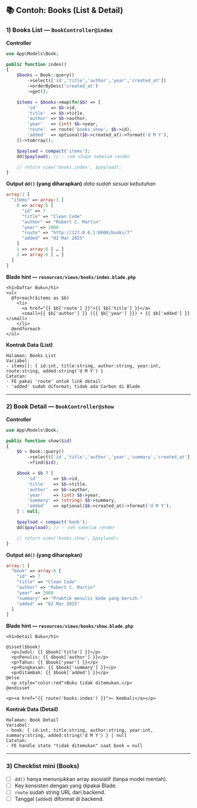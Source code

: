 ## 📚 Contoh: Books (List & Detail)

### 1) Books List — `BookController@index`
**Controller**
```php
use App\Models\Book;

public function index()
{
    $books = Book::query()
        ->select(['id','title','author','year','created_at'])
        ->orderByDesc('created_at')
        ->get();

    $items = $books->map(fn($b) => [
        'id'     => $b->id,
        'title'  => $b->title,
        'author' => $b->author,
        'year'   => (int) $b->year,
        'route'  => route('books.show', $b->id),
        'added'  => optional($b->created_at)->format('d M Y'),
    ])->toArray();

    $payload = compact('items');
    dd($payload); // ✅ cek shape sebelum render

    // return view('books.index', $payload);
}
```

**Output `dd()` (yang diharapkan)**
*data sudah sesuai kebutuhan*
```php
array:1 [
  "items" => array:3 [
    0 => array:6 [
      "id" => 7
      "title" => "Clean Code"
      "author" => "Robert C. Martin"
      "year" => 2008
      "route" => "http://127.0.0.1:8000/books/7"
      "added" => "02 Mar 2025"
    ]
    1 => array:6 [ … ]
    2 => array:6 [ … ]
  ]
]
```

**Blade hint — `resources/views/books/index.blade.php`**
```blade
<h1>Daftar Buku</h1>
<ul>
  @foreach($items as $b)
    <li>
      <a href="{{ $b['route'] }}">{{ $b['title'] }}</a>
      <small>{{ $b['author'] }} ({{ $b['year'] }}) • {{ $b['added'] }}</small>
    </li>
  @endforeach
</ul>
```

**Kontrak Data (List)**
```
Halaman: Books List
Variabel: 
- items[]: { id:int, title:string, author:string, year:int, route:string, added:string('d M Y') }
Catatan:
- FE pakai 'route' untuk link detail
- 'added' sudah diformat; tidak ada Carbon di Blade
```

---

### 2) Book Detail — `BookController@show`
**Controller**
```php
use App\Models\Book;

public function show($id)
{
    $b = Book::query()
        ->select(['id','title','author','year','summary','created_at'])
        ->find($id);

    $book = $b ? [
        'id'      => $b->id,
        'title'   => $b->title,
        'author'  => $b->author,
        'year'    => (int) $b->year,
        'summary' => (string) $b->summary,
        'added'   => optional($b->created_at)->format('d M Y'),
    ] : null;

    $payload = compact('book');
    dd($payload); // ✅ cek sebelum render

    // return view('books.show', $payload);
}
```

**Output `dd()` (yang diharapkan)**
```php
array:1 [
  "book" => array:6 [
    "id" => 7
    "title" => "Clean Code"
    "author" => "Robert C. Martin"
    "year" => 2008
    "summary" => "Praktik menulis kode yang bersih."
    "added" => "02 Mar 2025"
  ]
]
```

**Blade hint — `resources/views/books/show.blade.php`**
```blade
<h1>Detail Buku</h1>

@isset($book)
  <p>Judul: {{ $book['title'] }}</p>
  <p>Penulis: {{ $book['author'] }}</p>
  <p>Tahun: {{ $book['year'] }}</p>
  <p>Ringkasan: {{ $book['summary'] }}</p>
  <p>Ditambah: {{ $book['added'] }}</p>
@else
  <p style="color:red">Buku tidak ditemukan.</p>
@endisset

<p><a href="{{ route('books.index') }}">← Kembali</a></p>
```

**Kontrak Data (Detail)**
```
Halaman: Book Detail
Variabel:
- book: { id:int, title:string, author:string, year:int, summary:string, added:string('d M Y') } | null
Catatan:
- FE handle state "tidak ditemukan" saat book = null
```

---

### 3) Checklist mini (Books)
- [ ] `dd()` hanya menunjukkan array asosiatif (tanpa model mentah).
- [ ] Key konsisten dengan yang dipakai Blade.
- [ ] `route` sudah string URL dari backend.
- [ ] Tanggal (`added`) diformat di backend.
